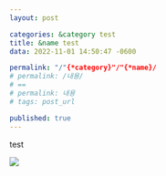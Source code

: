 ```yaml
---
layout: post

categories: &category test
title: &name test
data: 2022-11-01 14:50:47 -0600

permalink: "/"{*category}"/"{*name}/
# permalink: /내용/
# == 
# permalink: 내용 
# tags: post_url 

published: true
---
```


test

![](../images/jekyll-logo.png)